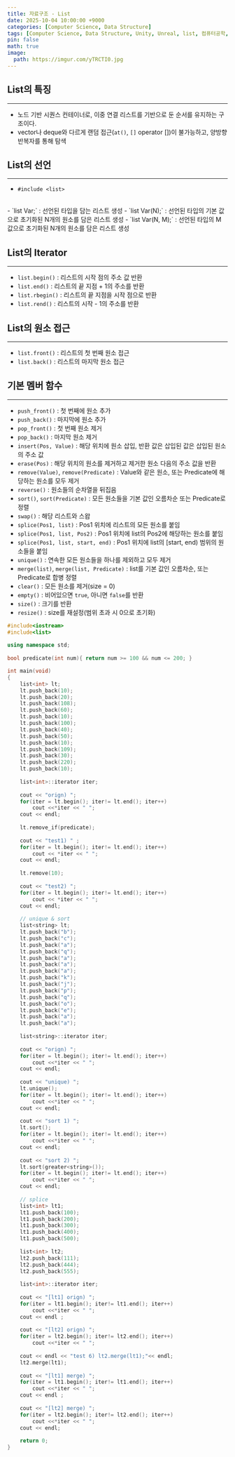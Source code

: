 ```yaml
---
title: 자료구조 - List
date: 2025-10-04 10:00:00 +9000
categories: [Computer Science, Data Structure]
tags: [Computer Science, Data Structure, Unity, Unreal, list, 컴퓨터공학, 자료구조, 유니티, 리스트]
pin: false
math: true
image:
  path: https://imgur.com/yTRCTI0.jpg
---
```


## List의 특징

---

- 노드 기반 시퀀스 컨테이너로, 이중 연결 리스트를 기반으로 둔 순서를 유지하는 구조이다.
- vector나 deque와 다르게 랜덤 접근(`at()`, `[]` operator [])이 불가능하고, 양방향 반복자를 통해 탐색

## List의 선언

---

- `#include <list>`
<br>
- `list<Type> Var;` : 선언된 타입을 담는 리스트 생성
- `list<Type> Var(N);` : 선언된 타입의 기본 값으로 초기화된 N개의 원소를 담은 리스트 생성
- `list<Type> Var(N, M);` : 선언된 타입의 M 값으로 초기화된 N개의 원소를 담은 리스트 생성

## List의 Iterator

---

- `list.begin()` : 리스트의 시작 점의 주소 값 반환
- `list.end()` : 리스트의 끝 지점 + 1의 주소를 반환
- `list.rbegin()` : 리스트의 끝 지점을 시작 점으로 반환
- `list.rend()` : 리스트의 시작 - 1의 주소를 반환

## List의 원소 접근

---

- `list.front()` : 리스트의 첫 번째 원소 접근
- `list.back()` : 리스트의 마지막 원소 접근

## 기본 멤버 함수

---

- `push_front()` : 첫 번째에 원소 추가
- `push_back()` : 마지막에 원소 추가
- `pop_front()` : 첫 번째 원소 제거
- `pop_back()` : 마지막 원소 제거
- `insert(Pos, Value)` : 해당 위치에 원소 삽입, 반환 값은 삽입된 값은 삽입된 원소의 주소 값
- `erase(Pos)` : 해당 위치의 원소를 제거하고 제거한 원소 다음의 주소 값을 반환
- `remove(Value)`, `remove(Predicate)` : Value와 같은 원소, 또는 Predicate에 해당하는 원소를 모두 제거
- `reverse()` : 원소들의 순차열을 뒤집음
- `sort()`, `sort(Predicate)` : 모든 원소들을 기본 값인 오름차순 또는 Predicate로 정렬
- `swap()` : 해당 리스트와 스왑
- `splice(Pos1, list)` : Pos1 위치에 리스트의 모든 원소를 붙임
- `splice(Pos1, list, Pos2)` : Pos1 위치에 list의 Pos2에 해당하는 원소를 붙임
- `splice(Pos1, list, start, end)` : Pos1 위치에 list의 [start, end) 범위의 원소들을 붙임
- `unique()` : 연속한 모든 원소들을 하나를 제외하고 모두 제거
- `merge(list)`, `merge(list, Predicate)` : list를 기본 값인 오름차순, 또는 Predicate로 합병 정렬
- `clear()` : 모든 원소를 제거(size = 0)
- `empty()` : 비어있으면 `true`, 아니면 `false`를 반환
- `size()` : 크기를 반환
- `resize()` : size를 재설정(범위 초과 시 0으로 초기화)

```cpp
#include<iostream>
#include<list>
 
using namespace std;
 
bool predicate(int num){ return num >= 100 && num <= 200; }

int main(void)
{
    list<int> lt;
    lt.push_back(10);
    lt.push_back(20);
    lt.push_back(108);
    lt.push_back(60);
    lt.push_back(10);
    lt.push_back(100);
    lt.push_back(40);    
    lt.push_back(50);
    lt.push_back(10);
    lt.push_back(109);
    lt.push_back(30);    
    lt.push_back(220);
    lt.push_back(10);
        
    list<int>::iterator iter;
    
    cout << "orign) ";
    for(iter = lt.begin(); iter!= lt.end(); iter++)
        cout <<*iter << " ";
    cout << endl;
    
    lt.remove_if(predicate);
    
    cout << "test1) " ; 
    for(iter = lt.begin(); iter!= lt.end(); iter++)
        cout << *iter << " ";
    cout << endl;
    
    lt.remove(10);
    
    cout << "test2) ";
    for(iter = lt.begin(); iter!= lt.end(); iter++)
        cout << *iter << " ";
    cout << endl;
    
    // unique & sort
    list<string> lt;
    lt.push_back("b");
    lt.push_back("c");
    lt.push_back("a");
    lt.push_back("q");
    lt.push_back("a");
    lt.push_back("a");
    lt.push_back("a");
    lt.push_back("k");
    lt.push_back("j");
    lt.push_back("p");
    lt.push_back("q");
    lt.push_back("o");
    lt.push_back("e");
    lt.push_back("a");
    lt.push_back("a");
 
    list<string>::iterator iter;
    
    cout << "orign) ";
    for(iter = lt.begin(); iter!= lt.end(); iter++)
        cout <<*iter << " ";
    cout << endl;
 
    cout << "unique) ";
    lt.unique();
    for(iter = lt.begin(); iter!= lt.end(); iter++)
        cout <<*iter << " ";
    cout << endl;
 
    cout << "sort 1) ";
    lt.sort();
    for(iter = lt.begin(); iter!= lt.end(); iter++)
        cout <<*iter << " ";
    cout << endl;
 
    cout << "sort 2) ";
    lt.sort(greater<string>());
    for(iter = lt.begin(); iter!= lt.end(); iter++)
        cout <<*iter << " ";
    cout << endl;
    
    // splice
    list<int> lt1;
    lt1.push_back(100);
    lt1.push_back(200);
    lt1.push_back(300);
    lt1.push_back(400);
    lt1.push_back(500);
 
    list<int> lt2;
    lt2.push_back(111);
    lt2.push_back(444);
    lt2.push_back(555);
 
    list<int>::iterator iter;
    
    cout << "[lt1] orign) ";
    for(iter = lt1.begin(); iter!= lt1.end(); iter++)
        cout <<*iter << " ";
    cout << endl ;
 
    cout << "[lt2] orign) ";
    for(iter = lt2.begin(); iter!= lt2.end(); iter++)
        cout <<*iter << " ";
    
    cout << endl << "test 6) lt2.merge(lt1);"<< endl;
    lt2.merge(lt1);
    
    cout << "[lt1] merge) ";
    for(iter = lt1.begin(); iter!= lt1.end(); iter++)
        cout <<*iter << " ";
    cout << endl ;
 
    cout << "[lt2] merge) ";
    for(iter = lt2.begin(); iter!= lt2.end(); iter++)
        cout <<*iter << " ";
    cout << endl;
    
    return 0;    
}
```
